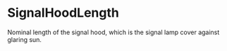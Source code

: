 SignalHoodLength
================

Nominal length of the signal hood, which is the signal lamp cover against glaring sun.
